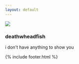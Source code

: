 ```yaml
---
layout: default
---
```

![](../assets/-.jpg)

### deathwheadfish  


i don't have anything to show you  

{% include footer.html %}